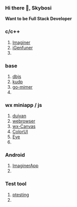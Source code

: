 ### Hi there 👋, Skybosi

**Want to be Full Stack Developer**
<!--
**skybosi/skybosi** is a ✨ _special_ ✨ repository because its `README.md` (this file) appears on your GitHub profile.

Here are some ideas to get you started:

- 🔭 I’m currently working on ...
- 🌱 I’m currently learning ...
- 👯 I’m looking to collaborate on ...
- 🤔 I’m looking for help with ...
- 💬 Ask me about ...
- 📫 How to reach me: ...
- 😄 Pronouns: ...
- ⚡ Fun fact: ...
-->

### c/c++
1. [Imaginer](https://github.com/skybosi/Imaginer)
2. [iGenfuner](https://github.com/skybosi/iGenfuner)
3. 

### base
1. [dbjs](https://github.com/skybosi/dbjs)
2. [kudp](https://github.com/skybosi/kudp)
3. [go-mimer](https://github.com/skybosi/go-mimer)
4. 

### wx miniapp / js
1. [duiyan](https://github.com/skybosi/duiyan)
2. [webrowser](https://github.com/skybosi/webrowser)
3. [wx-Canvas](https://github.com/skybosi/wx-Canvas)
4. [ColorUI](https://github.com/skybosi/ColorUI)
5. [Eye](https://github.com/skybosi/Eye)
6. 

### Android
1. [ImaginerApp](https://github.com/skybosi/ImaginerApp)
2. 

### Test tool
1. [ptesting](https://github.com/skybosi/ptesting)
2. 

### 
